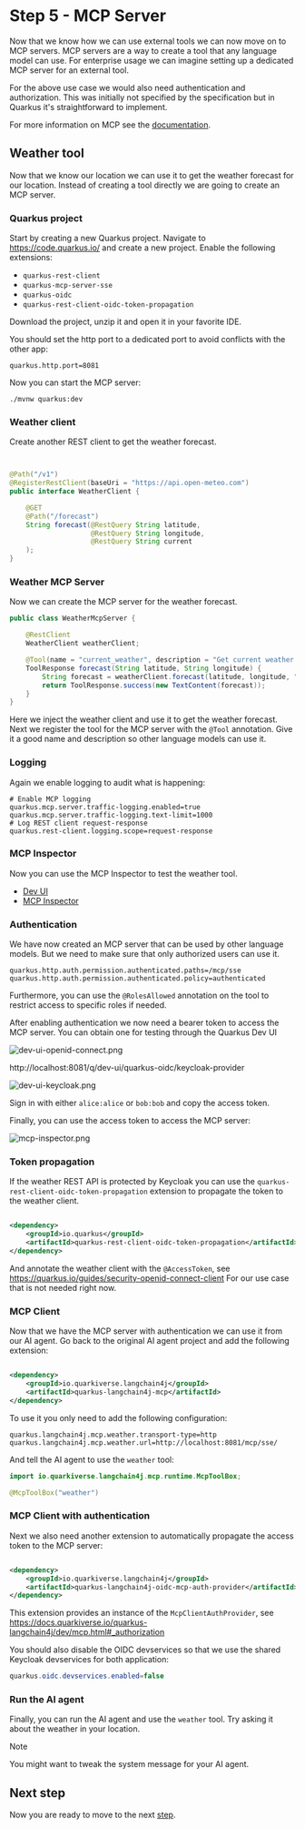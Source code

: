 # Step 5 - MCP Server

Now that we know how we can use external tools we can now move on to MCP servers.
MCP servers are a way to create a tool that any language model can use.
For enterprise usage we can imagine setting up a dedicated MCP server for an external tool.

For the above use case we would also need authentication and authorization. This was initially not specified by the
specification but in Quarkus it's straightforward to implement.

For more information on MCP see the [documentation](https://modelcontextprotocol.io/docs/getting-started/intro).

## Weather tool

Now that we know our location we can use it to get the weather forecast for our location.
Instead of creating a tool directly we are going to create an MCP server.

### Quarkus project

Start by creating a new Quarkus project.
Navigate to https://code.quarkus.io/ and create a new project.
Enable the following extensions:

- `quarkus-rest-client`
- `quarkus-mcp-server-sse`
- `quarkus-oidc`
- `quarkus-rest-client-oidc-token-propagation`

Download the project, unzip it and open it in your favorite IDE.

You should set the http port to a dedicated port to avoid conflicts with the other app:

```properties
quarkus.http.port=8081
```

Now you can start the MCP server:

```shell
./mvnw quarkus:dev
```

### Weather client

Create another REST client to get the weather forecast.

```java


@Path("/v1")
@RegisterRestClient(baseUri = "https://api.open-meteo.com")
public interface WeatherClient {

    @GET
    @Path("/forecast")
    String forecast(@RestQuery String latitude,
                    @RestQuery String longitude,
                    @RestQuery String current
    );
}
```

### Weather MCP Server

Now we can create the MCP server for the weather forecast.

```java
public class WeatherMcpServer {

    @RestClient
    WeatherClient weatherClient;

    @Tool(name = "current_weather", description = "Get current weather forecast for a location.")
    ToolResponse forecast(String latitude, String longitude) {
        String forecast = weatherClient.forecast(latitude, longitude, "temperature_2m,wind_speed_10m,precipitation");
        return ToolResponse.success(new TextContent(forecast));
    }
}
```

Here we inject the weather client and use it to get the weather forecast.
Next we register the tool for the MCP server with the `@Tool` annotation.
Give it a good name and description so other language models can use it.

### Logging

Again we enable logging to audit what is happening:

```properties
# Enable MCP logging
quarkus.mcp.server.traffic-logging.enabled=true
quarkus.mcp.server.traffic-logging.text-limit=1000
# Log REST client request-response
quarkus.rest-client.logging.scope=request-response
```

### MCP Inspector

Now you can use the MCP Inspector to test the weather tool.

- [Dev UI](https://docs.quarkiverse.io/quarkus-mcp-server/dev/#_dev_ui)
- [MCP Inspector](https://docs.quarkiverse.io/quarkus-mcp-server/dev/#mcp_inspector)

### Authentication

We have now created an MCP server that can be used by other language models.
But we need to make sure that only authorized users can use it.

```properties
quarkus.http.auth.permission.authenticated.paths=/mcp/sse
quarkus.http.auth.permission.authenticated.policy=authenticated
```

Furthermore, you can use the `@RolesAllowed` annotation on the tool to restrict access to specific roles if needed.

After enabling authentication we now need a bearer token to access the MCP server.
You can obtain one for testing through the Quarkus Dev UI

![dev-ui-openid-connect.png](./../docs/images/dev-ui-openid-connect.png)

http://localhost:8081/q/dev-ui/quarkus-oidc/keycloak-provider

![dev-ui-keycloak.png](./../docs/images/dev-ui-keycloak-provider.png)

Sign in with either `alice:alice` or `bob:bob` and copy the access token.

Finally, you can use the access token to access the MCP server:

![mcp-inspector.png](./../docs/images/mcp-inspector.png)

### Token propagation

If the weather REST API is protected by Keycloak you can use the `quarkus-rest-client-oidc-token-propagation` extension
to propagate the token to the weather client.

```xml

<dependency>
    <groupId>io.quarkus</groupId>
    <artifactId>quarkus-rest-client-oidc-token-propagation</artifactId>
</dependency>
```

And annotate the weather client with the `@AccessToken`, see https://quarkus.io/guides/security-openid-connect-client
For our use case that is not needed right now.

### MCP Client

Now that we have the MCP server with authentication we can use it from our AI agent.
Go back to the original AI agent project and add the following extension:

```xml

<dependency>
    <groupId>io.quarkiverse.langchain4j</groupId>
    <artifactId>quarkus-langchain4j-mcp</artifactId>
</dependency>
```

To use it you only need to add the following configuration:

```properties
quarkus.langchain4j.mcp.weather.transport-type=http
quarkus.langchain4j.mcp.weather.url=http://localhost:8081/mcp/sse/
```

And tell the AI agent to use the `weather` tool:

```java
import io.quarkiverse.langchain4j.mcp.runtime.McpToolBox;

@McpToolBox("weather")
```

### MCP Client with authentication

Next we also need another extension to automatically propagate the access token to the MCP server:

```xml

<dependency>
    <groupId>io.quarkiverse.langchain4j</groupId>
    <artifactId>quarkus-langchain4j-oidc-mcp-auth-provider</artifactId>
</dependency>
```

This extension provides an instance of the `McpClientAuthProvider`,
see https://docs.quarkiverse.io/quarkus-langchain4j/dev/mcp.html#_authorization

You should also disable the OIDC devservices so that we use the shared Keycloak devservices for both application:

```java
quarkus.oidc.devservices.enabled=false
```

### Run the AI agent

Finally, you can run the AI agent and use the `weather` tool.
Try asking it about the weather in your location.

> [!NOTE]
> You might want to tweak the system message for your AI agent.

## Next step

Now you are ready to move to the next [step](./../step-06-guardrails/README.md).
